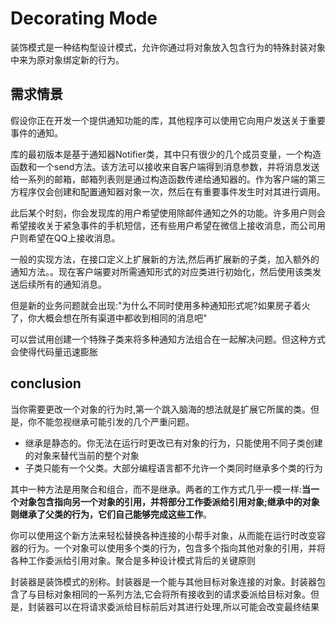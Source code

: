 # Decorating Mode

装饰模式是一种结构型设计模式，允许你通过将对象放入包含行为的特殊封装对象中来为原对象绑定新的行为。


## 需求情景

假设你正在开发一个提供通知功能的库，其他程序可以使用它向用户发送关于重要事件的通知。

库的最初版本是基于通知器Notifier类，其中只有很少的几个成员变量，一个构造函数和一个send方法。该方法可以接收来自客户端得到消息参数，并将消息发送给一系列的邮箱，邮箱列表则是通过构造函数传递给通知器的。作为客户端的第三方程序仅会创建和配置通知器对象一次，然后在有重要事件发生时对其进行调用。

此后某个时刻，你会发现库的用户希望使用除邮件通知之外的功能。许多用户则会希望接收关于紧急事件的手机短信，还有些用户希望在微信上接收消息，而公司用户则希望在QQ上接收消息。

一般的实现方法，在接口定义上扩展新的方法,然后再扩展新的子类，加入额外的通知方法。。现在客户端要对所需通知形式的对应类进行初始化，然后使用该类发送后续所有的通知消息。

但是新的业务问题就会出现:"为什么不同时使用多种通知形式呢?如果房子着火了，你大概会想在所有渠道中都收到相同的消息吧"

可以尝试用创建一个特殊子类来将多种通知方法组合在一起解决问题。但这种方式会使得代码量迅速膨胀


## conclusion
当你需要更改一个对象的行为时,第一个跳入脑海的想法就是扩展它所属的类。但是，你不能忽视继承可能引发的几个严重问题。

+ 继承是静态的。你无法在运行时更改已有对象的行为，只能使用不同子类创建的对象来替代当前的整个对象
+ 子类只能有一个父类。大部分编程语言都不允许一个类同时继承多个类的行为

其中一种方法是用聚合和组合，而不是继承。两者的工作方式几乎一模一样:**当一个对象包含指向另一个对象的引用，并将部分工作委派给引用对象;继承中的对象则继承了父类的行为，它们自己能够完成这些工作**。

你可以使用这个新方法来轻松替换各种连接的小帮手对象，从而能在运行时改变容器的行为。一个对象可以使用多个类的行为，包含多个指向其他对象的引用，并将各种工作委派给引用对象。聚合是多种设计模式背后的关键原则

封装器是装饰模式的别称。封装器是一个能与其他目标对象连接的对象。封装器包含了与目标对象相同的一系列方法,它会将所有接收到的请求委派给目标对象。但是，封装器可以在将请求委派给目标前后对其进行处理,所以可能会改变最终结果

